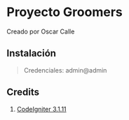 # Proyecto Groomers
 Creado por Oscar Calle
 
## Instalación
> Credenciales: admin@admin
   
## Credits
1. [CodeIgniter 3.1.11](https://codeigniter.com/) 